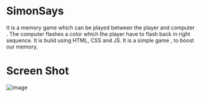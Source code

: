 # SimonSays
It is a memory game which can be played between the player and computer . 
The computer flashes a color which the player have to flash back in right sequence. 
It is bulid using HTML, CSS and JS.
It is a simple game , to boost our memory.

# Screen Shot
![image](https://github.com/thinkswell/javascript-mini-projects/assets/139066755/d5f72b76-d77f-4c94-ab44-b48588772c86)



